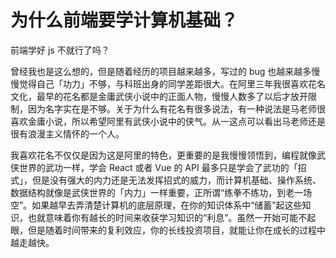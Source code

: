 # 为什么前端要学计算机基础？

前端学好 js 不就行了吗？

曾经我也是这么想的，但是随着经历的项目越来越多，写过的 bug 也越来越多慢慢觉得自己「功力」不够，与科班出身的同学差距很大。在阿里三年我很喜欢花名文化，最早的花名都是金庸武侠小说中的正面人物，慢慢人数多了以后才放开限制，因为名字实在是不够。关于为什么有花名有很多说法，有一种说法是马老师很喜欢金庸小说，所以希望阿里有武侠小说中的侠气。从一这点可以看出马老师还是很有浪漫主义情怀的一个人。

我喜欢花名不仅仅是因为这是阿里的特色，更重要的是我慢慢领悟到，编程就像武侠世界的武功一样，学会 React 或者 Vue 的 API 最多只是学会了武功的「招式」，但是没有强大的内力还是无法发挥招式的威力，而计算机基础、操作系统、数据结构就像是武侠世界的「内力」一样重要，正所谓“练拳不练功，到老一场空”。如果越早去弄清楚计算机的底层原理，在你的知识体系中“储蓄”起这些知识，也就意味着你有越长的时间来收获学习知识的“利息”。虽然一开始可能不起眼，但是随着时间带来的复利效应，你的长线投资项目，就能让你在成长的过程中越走越快。
